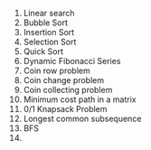 1. Linear search
2. Bubble Sort
3. Insertion Sort
4. Selection Sort
5. Quick Sort
6. Dynamic Fibonacci Series
7. Coin row problem
8. Coin change problem
9. Coin collecting problem
10. Minimum cost path in a matrix
11. 0/1 Knapsack Problem
12. Longest common subsequence
14. BFS
15. 
